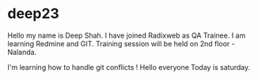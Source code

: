 # deep23
Hello my name is Deep Shah. I have joined Radixweb as QA Trainee.
I am learning Redmine and GIT.
Training session will be held on 2nd floor - Nalanda.

I'm learning how to handle git conflicts !
Hello everyone
Today is saturday.